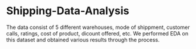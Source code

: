 # Shipping-Data-Analysis
The data consist of 5 different warehouses, mode of shippment, customer calls, ratings, cost of product, dicount offered, etc.  We performed EDA on this dataset and obtained various results through the process.
